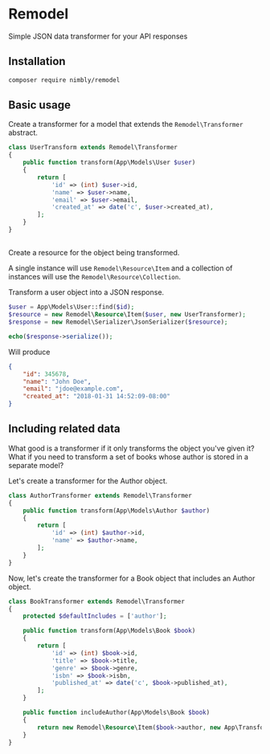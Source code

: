 # Remodel
Simple JSON data transformer for your API responses

## Installation

```bash
composer require nimbly/remodel
```

## Basic usage

Create a transformer for a model that extends the ```Remodel\Transformer``` abstract.

```php
class UserTransform extends Remodel\Transformer
{
    public function transform(App\Models\User $user)
    {
        return [
            'id' => (int) $user->id,
            'name' => $user->name,
            'email' => $user->email,
            'created_at' => date('c', $user->created_at),
        ];
    }
}
```
##

Create a resource for the object being transformed.

A single instance will use ```Remodel\Resource\Item``` and a collection of instances will use the ```Remodel\Resource\Collection```.

Transform a user object into a JSON response.

```php
$user = App\Models\User::find($id);
$resource = new Remodel\Resource\Item($user, new UserTransformer);
$response = new Remodel\Serializer\JsonSerializer($resource);
```

```php
echo($response->serialize());
```

Will produce

```json
{
    "id": 345678,
    "name": "John Doe",
    "email": "jdoe@example.com",
    "created_at": "2018-01-31 14:52:09-08:00"
}
```

## Including related data
What good is a transformer if it only transforms the object you've given it? What if you need to transform a set of books whose author is stored in a separate model?

Let's create a transformer for the Author object.

```php
class AuthorTransformer extends Remodel\Transformer
{
    public function transform(App\Models\Author $author)
    {
        return [
            'id' => (int) $author->id,
            'name' => $author->name,
        ];
    }
}
```

Now, let's create the transformer for a Book object that includes an Author object.

```php
class BookTransformer extends Remodel\Transformer
{
    protected $defaultIncludes = ['author'];

    public function transform(App\Models\Book $book)
    {
        return [
            'id' => (int) $book->id,
            'title' => $book->title,
            'genre' => $book->genre,
            'isbn' => $book->isbn,
            'published_at' => date('c', $book->published_at),
        ];
    }

    public function includeAuthor(App\Models\Book $book)
    {
        return new Remodel\Resource\Item($book->author, new App\Transformers\AuthorTransformer);
    }
}
```